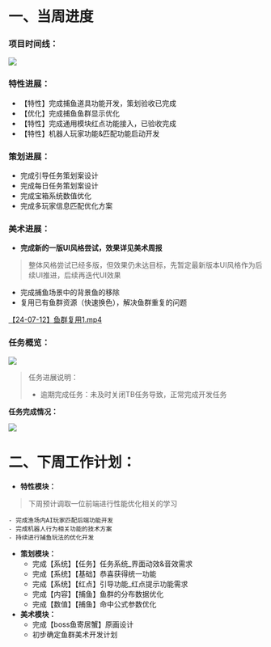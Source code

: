 # 一、当周进度
### 项目时间线：
![](https://cdn.nlark.com/yuque/0/2024/png/12926950/1718350000070-4237dd44-12a4-43e4-99ba-613c23a75866.png?x-oss-process=image%2Fformat%2Cwebp)

### 特性进展：
+ 【特性】完成捕鱼道具功能开发，策划验收已完成
+ 【优化】完成捕鱼鱼群显示优化
+ 【特性】完成通用模块红点功能接入，已验收完成
+ 【特性】机器人玩家功能&匹配功能启动开发

### 策划进展：
+ 完成引导任务策划案设计
+ 完成每日任务策划案设计
+ 完成宝箱系统数值优化
+ 完成多玩家信息匹配优化方案

### 美术进展：
+ **完成新的一版UI风格尝试，效果详见美术周报**

> 整体风格尝试已经多版，但效果仍未达目标，先暂定最新版本UI风格作为后续UI推进，后续再迭代UI效果
>

+ 完成捕鱼场景中的背景鱼的移除
+ 复用已有鱼群资源（快速换色），解决鱼群重复的问题

[【24-07-12】鱼群复用1.mp4](https://snh48group.yuque.com/attachments/yuque/0/2024/mp4/12926950/1720780643785-43e2312a-499e-41df-88f8-1c07d75ee49b.mp4)

### 任务概览：
![](https://cdn.nlark.com/yuque/0/2024/png/12926950/1720780682114-6025751b-f236-4f16-8cda-cca9dbe74493.png)

> 任务进展说明：
>
> + 逾期完成任务：未及时关闭TB任务导致，正常完成开发任务
>

**任务完成情况：**

![](https://cdn.nlark.com/yuque/0/2024/png/12926950/1720780671813-aed85570-bb0c-4853-bc7e-69f5f5b2cd05.png)

# 二、下周工作计划：
+ **特性模块：**

> 下周预计调取一位前端进行性能优化相关的学习
>

    - 完成渔场内AI玩家匹配后端功能开发
    - 完成机器人行为相关功能的技术方案
    - 持续进行捕鱼玩法的优化开发
+ **策划模块：**
    - 完成【系统】【任务】任务系统_界面动效&音效需求
    - 完成【系统】【基础】恭喜获得统一功能
    - 完成【系统】【红点】引导功能_红点提示功能需求
    - 完成【内容】【捕鱼】鱼群的分布数据优化
    - 完成【数值】【捕鱼】命中公式参数优化
+ **美术模块：**
    - 完成【boss鱼寄居蟹】原画设计
    - 初步确定鱼群美术开发计划



